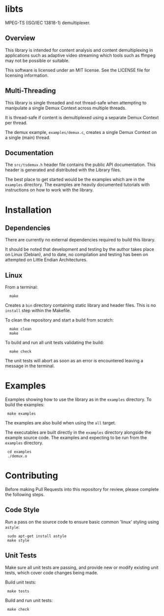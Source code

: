 # libts
MPEG-TS (ISO/IEC 13818-1) demultiplexer.

## Overview
This library is intended for content analysis and content demultiplexing in
applications such as adaptive video streaming which tools such as ffmpeg may
not be possible or suitable.

This software is licensed under an MIT license.
See the LICENSE file for licensing information.

## Multi-Threading
This library is single threaded and not thread-safe when attempting to
manipulate a single Demux Context across multiple threads.

It is thread-safe if content is demultiplexed using a separate Demux Context per
thread.

The demux example, `examples/demux.c`, creates a single Demux Context on a
single (main) thread.

## Documentation
The `src/tsdemux.h` header file contains the public API documentation.
This header is generated and distributed with the Library files.

The best place to get started would be the examples which are in the `examples`
directory.
The examples are heavily documented tutorials with instructions on how to work
with the library.

# Installation
## Dependencies
There are currently no external dependencies required to build this library.

It should be noted that development and testing by the author takes place on
Linux (Debian), and to date, no compilation and testing has been on attempted
on Little Endian Architectures.

## Linux
From a terminal:
```
  make
```
Creates a `bin` directory containing static library and header files.
This is no `install` step within the Makefile.

To clean the repository and start a build from scratch:
```
  make clean
  make
```

To build and run all unit tests validating the build:
```
  make check
```
The unit tests will abort as soon as an error is encountered leaving a message
in the terminal.

# Examples
Examples showing how to use the library as in the `examples` directory.
To build the examples:
```
 make examples
```
The examples are also build when using the `all` target.

The executables are built directly in the `examples` directory alongside the
example source code.
The examples and expecting to be run from the `examples` directory.
```
 cd examples
 ./demux.o
```

# Contributing
Before making Pull Requests into this repository for review, please complete
the following steps.

## Code Style
Run a pass on the source code to ensure basic common 'linux' styling using
`astyle`:
```
 sudo apt-get install astyle
 make style
```

## Unit Tests
Make sure all unit tests are passing, and provide new or modify existing unit
tests, which cover code changes being made.

Build unit tests:
```
 make tests
```

Build and run unit tests:
```
 make check
```
